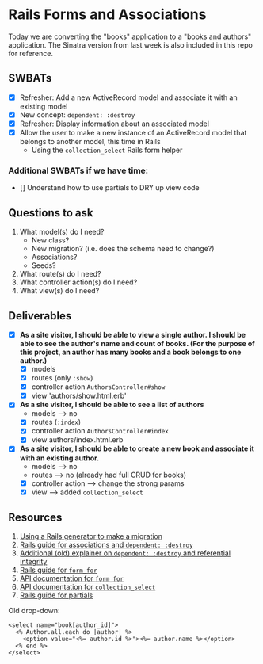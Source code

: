 # Rails Forms and Associations

Today we are converting the "books" application to a "books and authors" application.  The Sinatra version from last week is also included in this repo for reference.

## SWBATs
 - [x] Refresher: Add a new ActiveRecord model and associate it with an existing model
 - [x] New concept: `dependent: :destroy`
 - [x] Refresher: Display information about an associated model
 - [x] Allow the user to make a new instance of an ActiveRecord model that belongs to another model, this time in Rails
    - Using the `collection_select` Rails form helper


### Additional SWBATs if we have time:
 - [] Understand how to use partials to DRY up view code

## Questions to ask
1. What model(s) do I need?
   - New class?
   - New migration? (i.e. does the schema need to change?)
   - Associations?
   - Seeds?
2. What route(s) do I need?
3. What controller action(s) do I need?
4. What view(s) do I need?

## Deliverables
 - [x] **As a site visitor, I should be able to view a single author.  I should be able to see the author's name and count of books. (For the purpose of this project, an author has many books and a book belongs to one author.)**
    - [x] models
    - [x] routes (only `:show`)
    - [x] controller action `AuthorsController#show`
    - [x] view 'authors/show.html.erb'
 - [x] **As a site visitor, I should be able to see a list of authors**
    - models --> no
    - [x] routes (`:index`)
    - [x] controller action `AuthorsController#index`
    - [x] view authors/index.html.erb
 - [x] **As a site visitor, I should be able to create a new book and associate it with an existing author.**
    - models --> no
    - routes --> no (already had full CRUD for books)
    - [x] controller action --> change the strong params
    - [x] view --> added `collection_select`

## Resources
1. [Using a Rails generator to make a migration](https://guides.rubyonrails.org/active_record_migrations.html#creating-a-migration)
2. [Rails guide for associations and `dependent: :destroy`](https://guides.rubyonrails.org/association_basics.html)
3. [Additional (old) explainer on `dependent: :destroy` and referential integrity](https://thoughtbot.com/blog/referential-integrity-with-foreign-keys)
4. [Rails guide for `form_for`](https://guides.rubyonrails.org/form_helpers.html#binding-a-form-to-an-object)
5. [API documentation for `form_for`](https://api.rubyonrails.org/classes/ActionView/Helpers/FormHelper.html#method-i-form_for)
6. [API documentation for `collection_select`](https://api.rubyonrails.org/v5.2.3/classes/ActionView/Helpers/FormOptionsHelper.html#method-i-collection_select)
7. [Rails guide for partials](https://guides.rubyonrails.org/layouts_and_rendering.html#using-partials)

Old drop-down:
```
<select name="book[author_id]">
  <% Author.all.each do |author| %>
    <option value="<%= author.id %>"><%= author.name %></option>
  <% end %>
</select>
```

